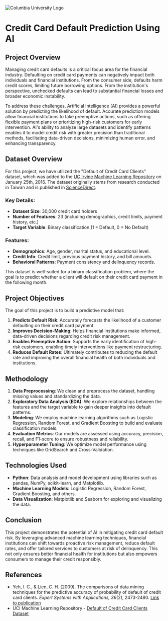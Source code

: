 ![Columbia University Logo](https://upload.wikimedia.org/wikipedia/en/thumb/4/44/Columbia_University_seal.svg/1200px-Columbia_University_seal.svg.png)

# Credit Card Default Prediction Using AI

## Project Overview

Managing credit card defaults is a critical focus area for the financial industry. Defaulting on credit card payments can negatively impact both individuals and financial institutions. From the consumer side, defaults harm credit scores, limiting future borrowing options. From the institution's perspective, unchecked defaults can lead to substantial financial losses and broader economic instability. 

To address these challenges, Artificial Intelligence (AI) provides a powerful solution by predicting the likelihood of default. Accurate prediction models allow financial institutions to take preemptive actions, such as offering flexible payment plans or prioritizing high-risk customers for early intervention. AI's ability to analyze large datasets and identify patterns enables it to model credit risk with greater precision than traditional methods, facilitating data-driven decisions, minimizing human error, and enhancing transparency.

## Dataset Overview

For this project, we have utilized the "Default of Credit Card Clients" dataset, which was added to the [UC Irvine Machine Learning Repository](https://archive.ics.uci.edu/dataset/350/default+of+credit+card+clients) on January 25th, 2016. The dataset originally stems from research conducted in Taiwan and is published in [ScienceDirect](https://www-sciencedirect-com.ezproxy.cul.columbia.edu/science/article/pii/S0957417407006719?fr=RR-2&ref=pdf_download&rr=8d17e87ebd42c33d).

### Key Details:
- **Dataset Size**: 30,000 credit card holders
- **Number of Features**: 23 (including demographics, credit limits, payment history, etc.)
- **Target Variable**: Binary classification (1 = Default, 0 = No Default)

### Features:
- **Demographics**: Age, gender, marital status, and educational level.
- **Credit Info**: Credit limit, previous payment history, and bill amounts.
- **Behavioral Patterns**: Payment consistency and delinquency records.

This dataset is well-suited for a binary classification problem, where the goal is to predict whether a client will default on their credit card payment in the following month.

## Project Objectives

The goal of this project is to build a predictive model that:
1. **Predicts Default Risk**: Accurately forecasts the likelihood of a customer defaulting on their credit card payment.
2. **Improves Decision-Making**: Helps financial institutions make informed, data-driven decisions regarding credit risk management.
3. **Enables Preemptive Action**: Supports the early identification of high-risk customers, enabling timely interventions like payment restructuring.
4. **Reduces Default Rates**: Ultimately contributes to reducing the default rate and improving the overall financial health of both individuals and institutions.

## Methodology

1. **Data Preprocessing**: We clean and preprocess the dataset, handling missing values and standardizing the data.
2. **Exploratory Data Analysis (EDA)**: We explore relationships between the features and the target variable to gain deeper insights into default patterns.
3. **Modeling**: We employ machine learning algorithms such as Logistic Regression, Random Forest, and Gradient Boosting to build and evaluate classification models.
4. **Evaluation Metrics**: Our models are assessed using accuracy, precision, recall, and F1-score to ensure robustness and reliability.
5. **Hyperparameter Tuning**: We optimize model performance using techniques like GridSearch and Cross-Validation.

## Technologies Used

- **Python**: Data analysis and model development using libraries such as pandas, NumPy, scikit-learn, and Matplotlib.
- **Machine Learning Models**: Logistic Regression, Random Forest, Gradient Boosting, and others.
- **Data Visualization**: Matplotlib and Seaborn for exploring and visualizing the data.

## Conclusion

This project demonstrates the potential of AI in mitigating credit card default risk. By leveraging advanced machine learning techniques, financial institutions can shift towards proactive risk management, reduce default rates, and offer tailored services to customers at risk of delinquency. This not only ensures better financial health for institutions but also empowers consumers to manage their credit responsibly.

## References

- Yeh, I. C., & Lien, C. H. (2009). The comparisons of data mining techniques for the predictive accuracy of probability of default of credit card clients. *Expert Systems with Applications, 36*(2), 2473-2480. [Link to publication](https://www-sciencedirect-com.ezproxy.cul.columbia.edu/science/article/pii/S0957417407006719?fr=RR-2&ref=pdf_download&rr=8d17e87ebd42c33d)
- UCI Machine Learning Repository - [Default of Credit Card Clients Dataset](https://archive.ics.uci.edu/dataset/350/default+of+credit+card+clients)
